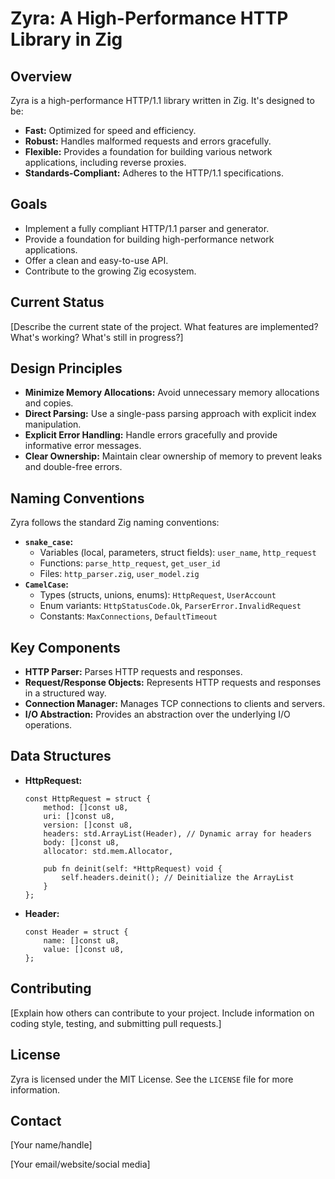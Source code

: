 # Zyra: A High-Performance HTTP Library in Zig

## Overview

Zyra is a high-performance HTTP/1.1 library written in Zig. It's designed to be:

*   **Fast:** Optimized for speed and efficiency.
*   **Robust:** Handles malformed requests and errors gracefully.
*   **Flexible:** Provides a foundation for building various network applications, including reverse proxies.
*   **Standards-Compliant:** Adheres to the HTTP/1.1 specifications.

## Goals

*   Implement a fully compliant HTTP/1.1 parser and generator.
*   Provide a foundation for building high-performance network applications.
*   Offer a clean and easy-to-use API.
*   Contribute to the growing Zig ecosystem.

## Current Status

[Describe the current state of the project. What features are implemented? What's working? What's still in progress?]

## Design Principles

*   **Minimize Memory Allocations:** Avoid unnecessary memory allocations and copies.
*   **Direct Parsing:** Use a single-pass parsing approach with explicit index manipulation.
*   **Explicit Error Handling:** Handle errors gracefully and provide informative error messages.
*   **Clear Ownership:** Maintain clear ownership of memory to prevent leaks and double-free errors.

## Naming Conventions

Zyra follows the standard Zig naming conventions:

*   **`snake_case`:**
    *   Variables (local, parameters, struct fields): `user_name`, `http_request`
    *   Functions: `parse_http_request`, `get_user_id`
    *   Files: `http_parser.zig`, `user_model.zig`
*   **`CamelCase`:**
    *   Types (structs, unions, enums): `HttpRequest`, `UserAccount`
    *   Enum variants: `HttpStatusCode.Ok`, `ParserError.InvalidRequest`
    *   Constants: `MaxConnections`, `DefaultTimeout`

## Key Components

*   **HTTP Parser:** Parses HTTP requests and responses.
*   **Request/Response Objects:** Represents HTTP requests and responses in a structured way.
*   **Connection Manager:** Manages TCP connections to clients and servers.
*   **I/O Abstraction:** Provides an abstraction over the underlying I/O operations.

## Data Structures

*   **HttpRequest:**

    ```zig
    const HttpRequest = struct {
        method: []const u8,
        uri: []const u8,
        version: []const u8,
        headers: std.ArrayList(Header), // Dynamic array for headers
        body: []const u8,
        allocator: std.mem.Allocator,

        pub fn deinit(self: *HttpRequest) void {
            self.headers.deinit(); // Deinitialize the ArrayList
        }
    };
    ```

*   **Header:**

    ```zig
    const Header = struct {
        name: []const u8,
        value: []const u8,
    };
    ```

## Contributing

[Explain how others can contribute to your project. Include information on coding style, testing, and submitting pull requests.]

## License

Zyra is licensed under the MIT License. See the `LICENSE` file for more information.

## Contact

[Your name/handle]

[Your email/website/social media]
